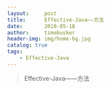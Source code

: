 ```yaml
---
layout:     post
title:      Effective-Java——方法
date:       2018-05-18
author:     timebusker
header-img: img/home-bg.jpg
catalog: true
tags:
    - Effective-Java
---
```


> Effective-Java——方法

> 

### 